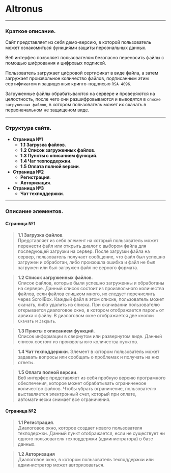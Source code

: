 # Altronus
***
### Краткое описание.
  Сайт представляет из себя демо-версию, в которой пользователь может ознакомиться функциями защиты персональных данных.
  
  Веб интерфес позволяет пользователям безопасно переносить файлы с помощью шифрования и цифровых подписей.
  
  Пользователь загружает цифровой сертификат в виде файла, а затем загружает произвольное количество файлов, подписанным этим сертификатом и защищенных крипто-подписью `RSA 4096`.
  
  Загруженные файлы обрабатываются на сервере и проверяются на целостность, после чего они разшифровываются и выводятся в `списке загруженных файлов`, в котором пользователь может их скачать в первоначальном не защищеном виде.
***

### Структура сайта.
* **Страница №1**
    - **1.1 Загрузка файлов**.
    - **1.2 Список загруженных файлов**.
    - **1.3 Пункты с описанием функций**.
    - **1.4 Чат техподдержки**.
    - **1.5 Оплата полной версии**.
* **Страница №2**
    - **Регистрация**.
    - **Авторизация**.
* **Страница №3**
    - **Чат техподдержки**.
***

### Описание элементов.  
#### Страница №1
>**1.1 Загрузка файлов**.  
Представляет из себя элемент на который пользователь может перенести файл или открыть диалог с выбором файла для последующей загрузки на сервер.
После загрузки файла на сервер, пользователь получает сообщение, что файл был успешно загружен и обработан, либо произошла ошибка и файл не был загружен или был загружен файл не верного формата.

>**1.2 Список загруженных файлов**.  
Список файлов, которые были успешно загруженны и обработаны на сервере. 
Данный список состоит из произвольного количества файлов, если файлов слишком много, их следует перечислить через ScrollBox.
Каждый файл в этом списке, пользователь может скачать, либо удалить из списка.
При скачивании пользователю открывается диалоговое окно, в котором отображается пароль от арвиха к файлу.
В диалоговом окне отображается две кнопки `Скачать` и `Закрыть`.

>**1.3 Пункты с описанием функций**.  
Список информации в свернутом или развернутом виде.
Данный список состоит из произвольного количества пунктов.

>**1.4 Чат техподдержки**.
Элемент в котором пользователь может задавать вопросы или сообщать о проблемах и получать на них ответы.

>**1.5 Оплата полной версии**.  
Веб интерфес представляет из себя пробную версию програмного обеспечения, которое может обрабатывать ограниченоое количество файлов.
Чтобы убрать ограничение, пользователю выставляется электронный счет, который при оплате, автоматически снимает все ограничения.
#### Страница №2  
>**1.1 Регистрация**.  
Диалоговое окно, которое создает нового пользователя техподержки.
Данный пункт отображается, если не существует ни одного пользователя техподдержки (администратора) в базе данных.  

>**1.2 Авторизация**  
Диалоговое окно, в котором пользователь техподдержки или администратор может авторизоваться.


